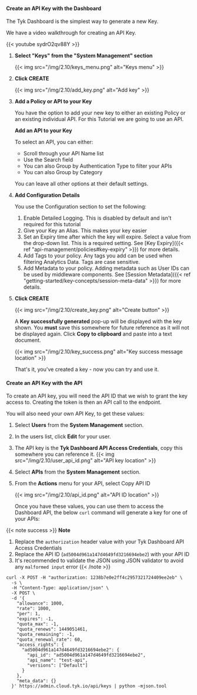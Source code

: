 ---
---

#### Create an API Key with the Dashboard

The Tyk Dashboard is the simplest way to generate a new Key.

We have a video walkthrough for creating an API Key.

{{< youtube sydrO2qv88Y >}}


1. **Select "Keys" from the "System Management" section**

    {{< img src="/img/2.10/keys_menu.png" alt="Keys menu" >}}

2. **Click CREATE**

    {{< img src="/img/2.10/add_key.png" alt="Add key" >}}

3. **Add a Policy or API to your Key**

    You have the option to add your new key to either an existing Policy or an existing individual API. For this Tutorial we are going to use an API. 

    **Add an API to your Key**

    To select an API, you can either:

    * Scroll through your API Name list
    * Use the Search field
    * You can also Group by Authentication Type to filter your APIs
    * You can also Group by Category 

    You can leave all other options at their default settings.

4. **Add Configuration Details**

    You use the Configuration section to set the following:

    1. Enable Detailed Logging. This is disabled by default and isn't required for this tutorial
    2. Give your Key an Alias. This makes your key easier 
    3. Set an Expiry time after which the key will expire. Select a value from the drop-down list. This is a required setting. See [Key Expiry]({{< ref "api-management/policies#key-expiry" >}}) for more details.
    4. Add Tags to your policy. Any tags you add can be used when filtering Analytics Data. Tags are case sensitive.
    5. Add Metadata to your policy. Adding metadata such as User IDs can be used by middleware components. See [Session Metadata]({{< ref "getting-started/key-concepts/session-meta-data" >}}) for more details.

4. **Click CREATE**

    {{< img src="/img/2.10/create_key.png" alt="Create button" >}}

    A **Key successfully generated** pop-up will be displayed with the key shown. You **must** save this somewhere for future reference as it will not be displayed again. Click **Copy to clipboard** and paste into a text document.

    {{< img src="/img/2.10/key_success.png" alt="Key success message location" >}}

    That's it, you've created a key - now you can try and use it.

#### Create an API Key with the API

To create an API key, you will need the API ID that we wish to grant the key access to. Creating the token is then an API call to the endpoint.

You will also need your own API Key, to get these values:

1.  Select **Users** from the **System Management** section.
2.  In the users list, click **Edit** for your user.
3.  The API key is the **Tyk Dashboard API Access Credentials**, copy this somewhere you can reference it. {{< img src="/img/2.10/user_api_id.png" alt="API key location" >}}
4.  Select **APIs** from the **System Management** section.
5.  From the **Actions** menu for your API, select Copy API ID 

    {{< img src="/img/2.10/api_id.png" alt="API ID location" >}}

    Once you have these values, you can use them to access the Dashboard API, the below `curl` command will generate a key for one of your APIs:

{{< note success >}}
**Note**

  1. Replace the `authorization` header value with your Tyk Dashboard API Access Credentials
  2. Replace the API ID (`ad5004d961a147d4649fd3216694ebe2`) with your API ID
  3. It's recommended to validate the JSON using JSON validator to avoid any `malformed input` error
{{< /note >}}

```{.copyWrapper}
curl -X POST -H "authorization: 1238b7e0e2ff4c2957321724409ee2eb" \
  -s \
  -H "Content-Type: application/json" \
  -X POST \
  -d '{
    "allowance": 1000,
    "rate": 1000,
    "per": 1,
    "expires": -1,
    "quota_max": -1,
    "quota_renews": 1449051461,
    "quota_remaining": -1,
    "quota_renewal_rate": 60,
    "access_rights": {
      "ad5004d961a147d4649fd3216694ebe2": {
        "api_id": "ad5004d961a147d4649fd3216694ebe2",
        "api_name": "test-api",
        "versions": ["Default"]
      }
    },
    "meta_data": {}
  }' https://admin.cloud.tyk.io/api/keys | python -mjson.tool
```

